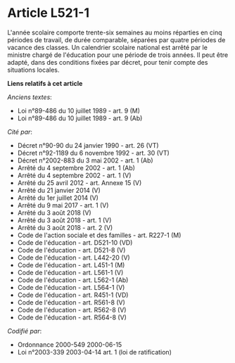 # Article L521-1

L'année scolaire comporte trente-six semaines au moins réparties en cinq périodes de travail, de durée comparable, séparées
par quatre périodes de vacance des classes. Un calendrier scolaire national est arrêté par le ministre chargé de l'éducation
pour une période de trois années. Il peut être adapté, dans des conditions fixées par décret, pour tenir compte des
situations locales.

**Liens relatifs à cet article**

_Anciens textes_:

  - Loi n°89-486 du 10 juillet 1989 - art. 9 (M)
  - Loi n°89-486 du 10 juillet 1989 - art. 9 (Ab)

_Cité par_:

  - Décret n°90-90 du 24 janvier 1990 - art. 26 (VT)
  - Décret n°92-1189 du 6 novembre 1992 - art. 30 (VT)
  - Décret n°2002-883 du 3 mai 2002 - art. 1 (Ab)
  - Arrêté du 4 septembre 2002 - art. 1 (Ab)
  - Arrêté du 4 septembre 2002 - art. 1 (V)
  - Arrêté du 25 avril 2012 - art. Annexe 15 (V)
  - Arrêté du 21 janvier 2014 (V)
  - Arrêté du 1er juillet 2014 (V)
  - Arrêté du 9 mai 2017 - art. 1 (V)
  - Arrêté du 3 août 2018 (V)
  - Arrêté du 3 août 2018 - art. 1 (V)
  - Arrêté du 3 août 2018 - art. 2 (V)
  - Code de l'action sociale et des familles - art. R227-1 (M)
  - Code de l'éducation - art. D521-10 (VD)
  - Code de l'éducation - art. D521-8 (V)
  - Code de l'éducation - art. L442-20 (V)
  - Code de l'éducation - art. L451-1 (M)
  - Code de l'éducation - art. L561-1 (V)
  - Code de l'éducation - art. L562-1 (Ab)
  - Code de l'éducation - art. L564-1 (V)
  - Code de l'éducation - art. R451-1 (VD)
  - Code de l'éducation - art. R561-8 (V)
  - Code de l'éducation - art. R562-8 (V)
  - Code de l'éducation - art. R564-8 (V)

_Codifié par_:

  - Ordonnance 2000-549 2000-06-15
  - Loi n°2003-339 2003-04-14 art. 1 (loi de ratification)
